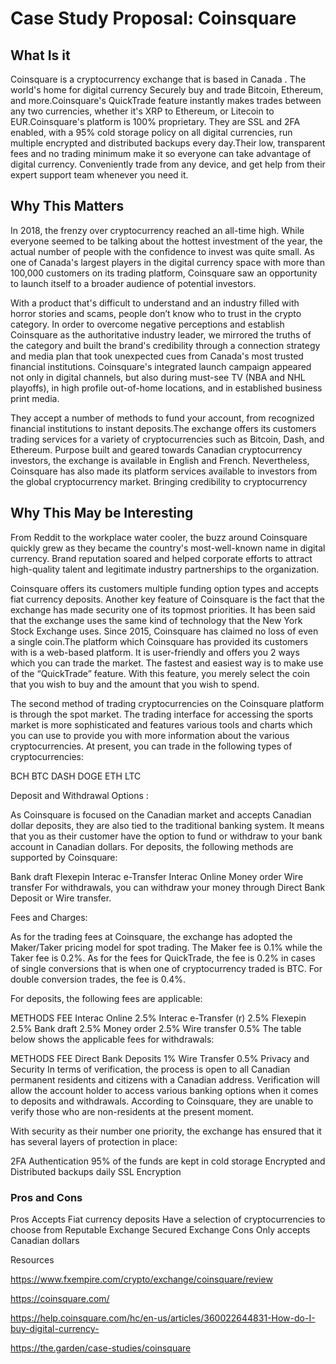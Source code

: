 # Case Study Proposal: Coinsquare

## What Is it
Coinsquare is a cryptocurrency exchange that is based in Canada . The world's home for digital currency Securely buy and trade Bitcoin, Ethereum, and more.Coinsquare's QuickTrade feature instantly makes trades between any two currencies, whether it's XRP to Ethereum, or Litecoin to EUR.Coinsquare's platform is 100% proprietary. They are SSL and 2FA enabled, with a 95% cold storage policy on all digital currencies,  run multiple encrypted and distributed backups every day.Their low, transparent fees and no trading minimum make it so everyone can take advantage of digital currency. Conveniently trade from any device, and get help from their expert support team whenever you need it.


## Why This Matters

In 2018, the frenzy over cryptocurrency reached an all-time high. While everyone seemed to be talking about the hottest investment of the year, the actual number of people with the confidence to invest was quite small. As one of Canada's largest players in the digital currency space with more than 100,000 customers on its trading platform, Coinsquare saw an opportunity to launch itself to a broader audience of potential investors.

With a product that's difficult to understand and an industry filled with horror stories and scams, people don’t know who to trust in the crypto category. In order to overcome negative perceptions and establish Coinsquare as the authoritative industry leader, we mirrored the truths of the category and built the brand's credibility through a connection strategy and media plan that took unexpected cues from Canada's most trusted financial institutions. Coinsquare's integrated launch campaign appeared not only in digital channels, but also during must-see TV (NBA and NHL playoffs), in high profile out-of-home locations, and in established business print media.

They accept a number of methods to fund your account, from recognized financial institutions to instant deposits.The exchange offers its customers trading services for a variety of cryptocurrencies such as Bitcoin, Dash, and Ethereum. Purpose built and geared towards Canadian cryptocurrency investors, the exchange is available in English and French. Nevertheless, Coinsquare has also made its platform services available to investors from the global cryptocurrency market.
Bringing credibility to cryptocurrency



## Why This May be Interesting


From Reddit to the workplace water cooler, the buzz around Coinsquare quickly grew as they became the country's most-well-known name in digital currency. Brand reputation soared and helped corporate efforts to attract high-quality talent and legitimate industry partnerships to the organization.

Coinsquare offers its customers multiple funding option types and accepts fiat currency deposits. Another key feature of Coinsquare is the fact that the exchange has made security one of its topmost priorities. It has been said that the exchange uses the same kind of technology that the New York Stock Exchange uses. Since 2015, Coinsquare has claimed no loss of even a single coin.The platform which Coinsquare has provided its customers with is a web-based platform. It is user-friendly and offers you 2 ways which you can trade the market. The fastest and easiest way is to make use of the “QuickTrade” feature. With this feature, you merely select the coin that you wish to buy and the amount that you wish to spend.

The second method of trading cryptocurrencies on the Coinsquare platform is through the spot market. The trading interface for accessing the sports market is more sophisticated and features various tools and charts which you can use to provide you with more information about the various cryptocurrencies. At present, you can trade in the following types of cryptocurrencies:

BCH
BTC
DASH
DOGE
ETH
LTC


Deposit and Withdrawal Options :

As Coinsquare is focused on the Canadian market and accepts Canadian dollar deposits, they are also tied to the traditional banking system. It means that you as their customer have the option to fund or withdraw to your bank account in Canadian dollars. For deposits, the following methods are supported by Coinsquare:

Bank draft
Flexepin
Interac e-Transfer
Interac Online
Money order
Wire transfer
For withdrawals, you can withdraw your money through Direct Bank Deposit or Wire transfer.

Fees and Charges:

As for the trading fees at Coinsquare, the exchange has adopted the Maker/Taker pricing model for spot trading. The Maker fee is 0.1% while the Taker fee is 0.2%. As for the fees for QuickTrade, the fee is 0.2% in cases of single conversions that is when one of cryptocurrency traded is BTC. For double conversion trades, the fee is 0.4%.

For deposits, the following fees are applicable:

METHODS	FEE
Interac Online	2.5%
Interac e-Transfer (r)	2.5%
Flexepin	2.5%
Bank draft	2.5%
Money order	2.5%
Wire transfer	0.5%
The table below shows the applicable fees for withdrawals:

METHODS	FEE
Direct Bank Deposits	1%
Wire Transfer	0.5%
Privacy and Security
In terms of verification, the process is open to all Canadian permanent residents and citizens with a Canadian address. Verification will allow the account holder to access various banking options when it comes to deposits and withdrawals. According to Coinsquare, they are unable to verify those who are non-residents at the present moment.

With security as their number one priority, the exchange has ensured that it has several layers of protection in place:

2FA Authentication
95% of the funds are kept in cold storage
Encrypted and Distributed backups daily
SSL Encryption

###  Pros and Cons
Pros
Accepts Fiat currency deposits
Have a selection of cryptocurrencies to choose from
Reputable Exchange
Secured Exchange
Cons
Only accepts Canadian dollars









Resources

https://www.fxempire.com/crypto/exchange/coinsquare/review

https://coinsquare.com/

https://help.coinsquare.com/hc/en-us/articles/360022644831-How-do-I-buy-digital-currency-

https://the.garden/case-studies/coinsquare